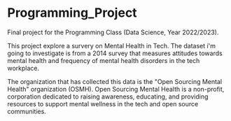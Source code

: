 # Programming_Project

Final project for the Programming Class (Data Science, Year 2022/2023).

This project explore a survery on Mental Health in Tech.
The dataset i'm going to investigate is from a 2014 survey that measures attitudes towards mental health and frequency of mental health disorders in the tech workplace. 

The organization that has collected this data is the "Open Sourcing Mental Health" organization (OSMH).
Open Sourcing Mental Health is a non-profit, corporation dedicated to raising awareness, educating, and providing resources to support mental wellness in the tech and open source communities.

